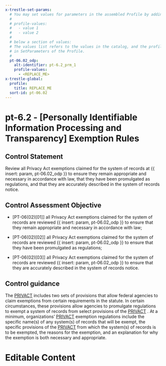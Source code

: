 ```yaml
---
x-trestle-set-params:
  # You may set values for parameters in the assembled Profile by adding
  #
  # profile-values:
  #   - value 1
  #   - value 2
  #
  # below a section of values:
  # The values list refers to the values in the catalog, and the profile-values represent values
  # in SetParameters of the Profile.
  #
  pt-06.02_odp:
    alt-identifier: pt-6.2_prm_1
    profile-values:
      - <REPLACE_ME>
x-trestle-global:
  profile:
    title: REPLACE_ME
  sort-id: pt-06.02
---
```


# pt-6.2 - \[Personally Identifiable Information Processing and Transparency\] Exemption Rules

## Control Statement

Review all Privacy Act exemptions claimed for the system of records at {{ insert: param, pt-06.02_odp }} to ensure they remain appropriate and necessary in accordance with law, that they have been promulgated as regulations, and that they are accurately described in the system of records notice.

## Control Assessment Objective

- \[PT-06(02)[01]\] all Privacy Act exemptions claimed for the system of records are reviewed {{ insert: param, pt-06.02_odp }} to ensure that they remain appropriate and necessary in accordance with law;

- \[PT-06(02)[02]\] all Privacy Act exemptions claimed for the system of records are reviewed {{ insert: param, pt-06.02_odp }} to ensure that they have been promulgated as regulations;

- \[PT-06(02)[03]\] all Privacy Act exemptions claimed for the system of records are reviewed {{ insert: param, pt-06.02_odp }} to ensure that they are accurately described in the system of records notice.

## Control guidance

The [PRIVACT](#18e71fec-c6fd-475a-925a-5d8495cf8455) includes two sets of provisions that allow federal agencies to claim exemptions from certain requirements in the statute. In certain circumstances, these provisions allow agencies to promulgate regulations to exempt a system of records from select provisions of the [PRIVACT](#18e71fec-c6fd-475a-925a-5d8495cf8455) . At a minimum, organizations’ [PRIVACT](#18e71fec-c6fd-475a-925a-5d8495cf8455) exemption regulations include the specific name(s) of any system(s) of records that will be exempt, the specific provisions of the [PRIVACT](#18e71fec-c6fd-475a-925a-5d8495cf8455) from which the system(s) of records is to be exempted, the reasons for the exemption, and an explanation for why the exemption is both necessary and appropriate.

# Editable Content

<!-- Make additions and edits below -->
<!-- The above represents the contents of the control as received by the profile, prior to additions. -->
<!-- If the profile makes additions to the control, they will appear below. -->
<!-- The above markdown may not be edited but you may edit the content below, and/or introduce new additions to be made by the profile. -->
<!-- If there is a yaml header at the top, parameter values may be edited. Use --set-parameters to incorporate the changes during assembly. -->
<!-- The content here will then replace what is in the profile for this control, after running profile-assemble. -->
<!-- The current profile has no added parts for this control, but you may add new ones here. -->
<!-- Each addition must have a heading either of the form ## Control my_addition_name -->
<!-- or ## Part a. (where the a. refers to one of the control statement labels.) -->
<!-- "## Control" parts are new parts added after the statement part. -->
<!-- "## Part" parts are new parts added into the top-level statement part with that label. -->
<!-- Subparts may be added with nested hash levels of the form ### My Subpart Name -->
<!-- underneath the parent ## Control or ## Part being added -->
<!-- See https://ibm.github.io/compliance-trestle/tutorials/ssp_profile_catalog_authoring/ssp_profile_catalog_authoring for guidance. -->
